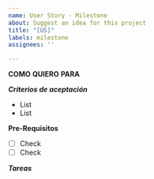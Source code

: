 ```yaml
---
name: User Story - Milestone
about: Suggest an idea for this project
title: "[US]"
labels: milestone
assignees: ''

---
```


**COMO**
**QUIERO**
**PARA**

_**Criterios de aceptación**_
- List
- List

__**Pre-Requisitos**__
- [ ] Check
- [ ] Check

_**Tareas**_
